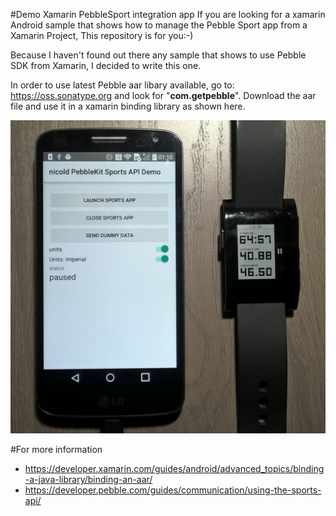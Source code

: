 
#Demo Xamarin PebbleSport integration app
If you are looking for a xamarin Android sample that shows how to manage the Pebble Sport app from a Xamarin Project, This repository is for you:-)

Because I haven't found out there any sample that shows to use Pebble SDK from Xamarin, I decided to write this one.

In order to use latest Pebble aar libary available, go to: https://oss.sonatype.org and look for "**com.getpebble**". Download the aar file and use it in a xamarin binding library as shown here. 

![application in action](/screenshots/pebble-xamarin-sample.jpg)

#For more information
* https://developer.xamarin.com/guides/android/advanced_topics/binding-a-java-library/binding-an-aar/ 
* https://developer.pebble.com/guides/communication/using-the-sports-api/ 
